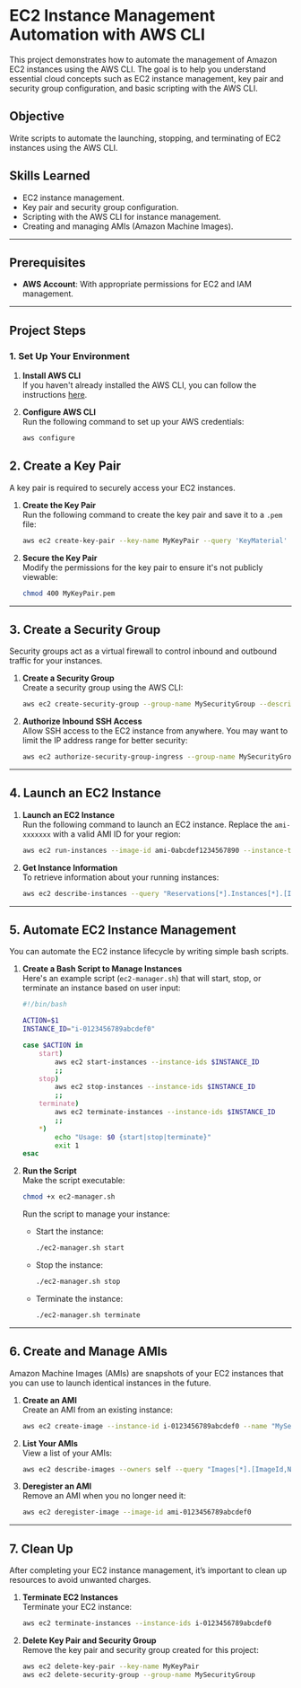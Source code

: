 # EC2 Instance Management Automation with AWS CLI

This project demonstrates how to automate the management of Amazon EC2 instances using the AWS CLI. The goal is to help you understand essential cloud concepts such as EC2 instance management, key pair and security group configuration, and basic scripting with the AWS CLI.

## Objective

Write scripts to automate the launching, stopping, and terminating of EC2 instances using the AWS CLI.

## Skills Learned
- EC2 instance management.
- Key pair and security group configuration.
- Scripting with the AWS CLI for instance management.
- Creating and managing AMIs (Amazon Machine Images).

---

## Prerequisites

- **AWS Account**: With appropriate permissions for EC2 and IAM management.

---

## Project Steps

### 1. Set Up Your Environment

1. **Install AWS CLI**  
   If you haven't already installed the AWS CLI, you can follow the instructions [here](https://docs.aws.amazon.com/cli/latest/userguide/getting-started-install.html).

2. **Configure AWS CLI**  
   Run the following command to set up your AWS credentials:
   ```bash
   aws configure
   ```

## 2. Create a Key Pair

A key pair is required to securely access your EC2 instances.

1. **Create the Key Pair**  
   Run the following command to create the key pair and save it to a `.pem` file:
   ```bash
   aws ec2 create-key-pair --key-name MyKeyPair --query 'KeyMaterial' --output text > MyKeyPair.pem
   ```

2. **Secure the Key Pair**  
   Modify the permissions for the key pair to ensure it's not publicly viewable:
   ```bash
   chmod 400 MyKeyPair.pem
   ```

---

## 3. Create a Security Group

Security groups act as a virtual firewall to control inbound and outbound traffic for your instances.

1. **Create a Security Group**  
   Create a security group using the AWS CLI:
   ```bash
   aws ec2 create-security-group --group-name MySecurityGroup --description "My security group"
   ```

2. **Authorize Inbound SSH Access**  
   Allow SSH access to the EC2 instance from anywhere. You may want to limit the IP address range for better security:
   ```bash
   aws ec2 authorize-security-group-ingress --group-name MySecurityGroup --protocol tcp --port 22 --cidr 0.0.0.0/0
   ```

---

## 4. Launch an EC2 Instance

1. **Launch an EC2 Instance**  
   Run the following command to launch an EC2 instance. Replace the `ami-xxxxxxx` with a valid AMI ID for your region:
   ```bash
   aws ec2 run-instances --image-id ami-0abcdef1234567890 --instance-type t2.micro --key-name MyKeyPair --security-groups MySecurityGroup
   ```

2. **Get Instance Information**  
   To retrieve information about your running instances:
   ```bash
   aws ec2 describe-instances --query "Reservations[*].Instances[*].[InstanceId,InstanceType,State.Name,PublicIpAddress]" --output table
   ```

---

## 5. Automate EC2 Instance Management

You can automate the EC2 instance lifecycle by writing simple bash scripts.

1. **Create a Bash Script to Manage Instances**  
   Here's an example script (`ec2-manager.sh`) that will start, stop, or terminate an instance based on user input:
   ```bash
   #!/bin/bash

   ACTION=$1
   INSTANCE_ID="i-0123456789abcdef0"

   case $ACTION in
       start)
           aws ec2 start-instances --instance-ids $INSTANCE_ID
           ;;
       stop)
           aws ec2 stop-instances --instance-ids $INSTANCE_ID
           ;;
       terminate)
           aws ec2 terminate-instances --instance-ids $INSTANCE_ID
           ;;
       *)
           echo "Usage: $0 {start|stop|terminate}"
           exit 1
   esac
   ```

2. **Run the Script**  
   Make the script executable:
   ```bash
   chmod +x ec2-manager.sh
   ```

   Run the script to manage your instance:
   - Start the instance:
     ```bash
     ./ec2-manager.sh start
     ```

   - Stop the instance:
     ```bash
     ./ec2-manager.sh stop
     ```

   - Terminate the instance:
     ```bash
     ./ec2-manager.sh terminate
     ```

---

## 6. Create and Manage AMIs

Amazon Machine Images (AMIs) are snapshots of your EC2 instances that you can use to launch identical instances in the future.

1. **Create an AMI**  
   Create an AMI from an existing instance:
   ```bash
   aws ec2 create-image --instance-id i-0123456789abcdef0 --name "MyServerImage" --no-reboot
   ```

2. **List Your AMIs**  
   View a list of your AMIs:
   ```bash
   aws ec2 describe-images --owners self --query "Images[*].[ImageId,Name,State]" --output table
   ```

3. **Deregister an AMI**  
   Remove an AMI when you no longer need it:
   ```bash
   aws ec2 deregister-image --image-id ami-0123456789abcdef0
   ```

---

## 7. Clean Up

After completing your EC2 instance management, it’s important to clean up resources to avoid unwanted charges.

1. **Terminate EC2 Instances**  
   Terminate your EC2 instance:
   ```bash
   aws ec2 terminate-instances --instance-ids i-0123456789abcdef0
   ```

2. **Delete Key Pair and Security Group**  
   Remove the key pair and security group created for this project:
   ```bash
   aws ec2 delete-key-pair --key-name MyKeyPair
   aws ec2 delete-security-group --group-name MySecurityGroup
   ```


